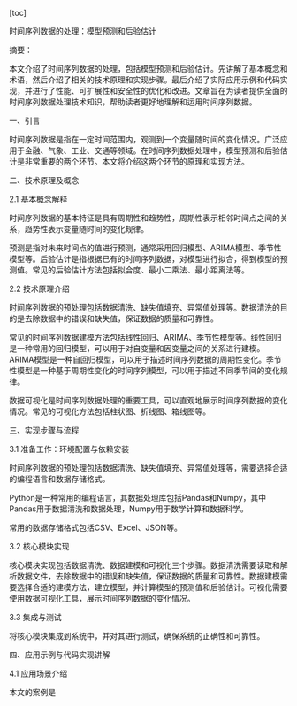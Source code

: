 
[toc]                    
                
                
时间序列数据的处理：模型预测和后验估计

摘要：

本文介绍了时间序列数据的处理，包括模型预测和后验估计。先讲解了基本概念和术语，然后介绍了相关的技术原理和实现步骤。最后介绍了实际应用示例和代码实现，并进行了性能、可扩展性和安全性的优化和改进。文章旨在为读者提供全面的时间序列数据处理技术知识，帮助读者更好地理解和运用时间序列数据。

一、引言

时间序列数据是指在一定时间范围内，观测到一个变量随时间的变化情况。广泛应用于金融、气象、工业、交通等领域。在时间序列数据处理中，模型预测和后验估计是非常重要的两个环节。本文将介绍这两个环节的原理和实现方法。

二、技术原理及概念

2.1 基本概念解释

时间序列数据的基本特征是具有周期性和趋势性，周期性表示相邻时间点之间的关系，趋势性表示变量随时间的变化规律。

预测是指对未来时间点的值进行预测，通常采用回归模型、ARIMA模型、季节性模型等。后验估计是指根据已有的时间序列数据，对模型进行拟合，得到模型的预测值。常见的后验估计方法包括拟合度、最小二乘法、最小距离法等。

2.2 技术原理介绍

时间序列数据的预处理包括数据清洗、缺失值填充、异常值处理等。数据清洗的目的是去除数据中的错误和缺失值，保证数据的质量和可靠性。

常见的时间序列数据建模方法包括线性回归、ARIMA、季节性模型等。线性回归是一种常用的回归模型，可以用于对自变量和因变量之间的关系进行建模。ARIMA模型是一种自回归模型，可以用于描述时间序列数据的周期性变化。季节性模型是一种基于周期性变化的时间序列模型，可以用于描述不同季节间的变化规律。

数据可视化是时间序列数据处理的重要工具，可以直观地展示时间序列数据的变化情况。常见的可视化方法包括柱状图、折线图、箱线图等。

三、实现步骤与流程

3.1 准备工作：环境配置与依赖安装

时间序列数据的预处理包括数据清洗、缺失值填充、异常值处理等，需要选择合适的编程语言和数据存储格式。

Python是一种常用的编程语言，其数据处理库包括Pandas和Numpy，其中Pandas用于数据清洗和数据处理，Numpy用于数学计算和数据科学。

常用的数据存储格式包括CSV、Excel、JSON等。

3.2 核心模块实现

核心模块实现包括数据清洗、数据建模和可视化三个步骤。数据清洗需要读取和解析数据文件，去除数据中的错误和缺失值，保证数据的质量和可靠性。数据建模需要选择合适的建模方法，建立模型，并计算模型的预测值和后验估计。可视化需要使用数据可视化工具，展示时间序列数据的变化情况。

3.3 集成与测试

将核心模块集成到系统中，并对其进行测试，确保系统的正确性和可靠性。

四、应用示例与代码实现讲解

4.1 应用场景介绍

本文的案例是

